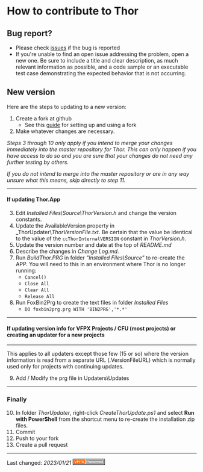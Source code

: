 # How to contribute to Thor

## Bug report?
- Please check [issues](https://github.com/VFPX/Thor/issues) if the bug is reported
- If you're unable to find an open issue addressing the problem, open a new one. Be sure to include a title and clear description, as much relevant information as possible, and a code sample or an executable test case demonstrating the expected behavior that is not occurring.

## New version
Here are the steps to updating to a new version:

1. Create a fork at github
   - See this [guide](https://www.dataschool.io/how-to-contribute-on-github/) for setting up and using a fork
2. Make whatever changes are necessary.

*Steps 3 through 10 only apply if you intend to merge your changes immediately into the master repository for Thor. This can only happen if you have access to do so and you are sure that your changes do not need any further testing by others.*

*If you do not intend to merge into the master repository or are in any way unsure what this means, skip directly to step 11.*

---
#### If updating Thor.App
3. Edit _Installed Files\Source\ThorVersion.h_ and change the version constants.
1. Update the AvailableVersion property in _ThorUpdater\\_ThorVersionFile.txt_. Be certain that the value be identical to the value of the `ccThorInternalVERSION` constant in _ThorVersion.h_.
1. Update the version number and date at the top of _README.md_ 
1. Describe the changes in _Change Log.md_.
1. Run _BuildThor.PRG_ in folder _"Installed Files\Source"_ to re-create the APP. You will need to this in an environment where Thor is no longer running:
    - `Cancel()`
    - `Close All`
    - `Clear All`
    - `Release All`
1. Run FoxBin2Prg to create the text files in folder _Installed Files_
   - `DO foxbin2prg.prg WITH 'BIN2PRG','*.*'`
---
#### If updating version info for VFPX Projects / CFU (most projects) or creating an updater for a new projects
---

This applies to all updaters except those few (15 or so) where the version information is read from a separate URL (.VersionFileURL) which is normally used only for projects with continuing updates.

9. Add / Modify the prg file in Updaters\Updates

---
### Finally
10. In folder _ThorUpdater_, right-click _CreateThorUpdate.ps1_ and select **Run with PowerShell** from the shortcut menu to re-create the installation zip files.
1. Commit
1. Push to your fork
1. Create a pull request


----
Last changed: _2023/01/21_ ![Picture](vfpxpoweredby_alternative.gif)
